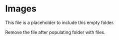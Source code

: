 # Images

This file is a placeholder to include this empty folder. 

Remove the file after populating folder with files.
